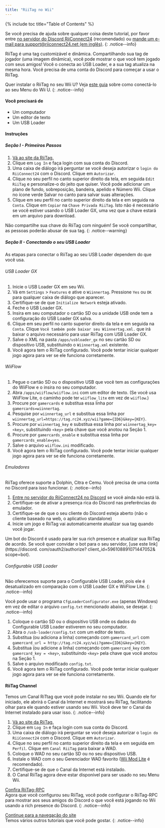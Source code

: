 ```yaml
---
title: "RiiTag no Wii"
---
```


{% include toc title="Table of Contents" %}

Se você precisa de ajuda sobre qualquer coisa deste tutorial, por favor entre [no servidor do Discord RiiConnect24](https://discord.gg/rc24) (recomendado) ou [mande um e-mail para support@riiconnect24.net (em inglês)](mailto:support@riiconnect24.net).
{: .notice--info}

RiiTag é uma tag customizável e dinâmica. Compartilhando sua tag de jogador (uma imagem dinâmica), você pode mostrar o que você tem jogado com seus amigos! Você o conecta ao USB Loader, e a sua tag atualiza na mesma hora. Você precisa de uma conta do Discord para começar a usar o RiiTag.

Quer instalar o RiiTag no seu Wii U? Veja [este guia](riitag-wiiu) sobre como conectá-lo ao seu Menu do Wii U.
{: .notice--info}

#### Você precisará de

* Um computador
* Um editor de texto
* Um USB Loader

#### Instruções

##### Seção I - Primeiros Passos

1. [Vá ao site da RiiTag.](https://tag.rc24.xyz/)
2. Clique em `Log In` e faça login com sua conta do Discord.
3. Uma caixa de diálogo irá perguntar se você deseja autorizar o `login do RiiConnect24` com o Discord. Clique em `Autorizar`.
4. Clique no seu perfil no canto superior direito da tela, em seguida `Edit RiiTag` e personalize-o do jeito que quiser. Você pode adicionar um plano de fundo, sobreposição, bandeira, apelido e Número Wii. Clique no ícone verde Salvar no canto para salvar suas alterações.
5. Clique em seu perfil no canto superior direito da tela e em seguida na `Conta`. Clique em `Copiar` na `Chave Privada RiiTag`. Isto não é necessário se você estiver usando o USB Loader GX, uma vez que a chave estará em um arquivo para download.

Não compartilhe sua chave do RiiTag com ninguém! Se você compartilhar, as pessoas poderão abusar de sua tag.
{: .notice--warning}

##### Seção II - Conectando o seu USB Loader

As etapas para conectar o RiiTag ao seu USB Loader dependem do que você usa.

###### USB Loader GX

1. Inicie o USB Loader GX em seu Wii.
2. Vá em `Settings` > `Features` e ative o `Wiinnertag`. Pressione `Yes` ou `OK` para qualquer caixa de diálogo que aparecer.
3. Certifique-se de que `Initialize Network` esteja ativado.
4. Feche o USB Loader GX.
5. Insira em seu computador o cartão SD ou a unidade USB onde tem a configuração do USB Loader GX salva.
6. Clique em seu perfil no canto superior direito da tela e em seguida na `Conta`. Clique `Você também pode baixar seu Wiinnertag.xml.` que irá baixar o arquivo necessário para usar RiiTag com USB Loader GX.
7. Salve o XML na pasta `/apps/usbloader_gx` no seu cartão SD ou dispositivo USB, substituindo o `Wiinnertag.xml` existente.
8. Você agora tem o RiiTag configurado. Você pode tentar iniciar qualquer jogo agora para ver se ele funciona corretamente.

###### WiiFlow

1. Pegue o cartão SD ou o dispositivo USB que você tem as configurações do WiiFlow e o insira no seu computador.
2. Abra `/apps/wiiflow/wiiflow.ini` com um editor de texto. (Se você usa WiiFlow Lite, o caminho pode ter `wiiflow_lite` em vez de `wiiflow`.)
3. Procure por `gamercards` e substitua essa linha por `gamercards=wiinnertag`.
4. Pesquise por `wiinnertag_url` e substitua essa linha por `wiinnertag_url=https://tag.rc24.xyz/wii?game={ID6}&key={KEY}`.
5. Procure por `wiinnertag_key` e substitua essa linha por `wiinnertag_key=<key>`, substituindo `<key>` pela chave que você anotou na Seção 1.
6. Procure por `gamercards_enable` e substitua essa linha por `gamercards_enable=yes`.
7. Salve o arquivo `wiiflow.ini` modificado.
8. Você agora tem o RiiTag configurado. Você pode tentar iniciar qualquer jogo agora para ver se ele funciona corretamente.

###### Emuladores

RiiTag oferece suporte a Dolphin, Citra e Cemu. Você precisa de uma conta no Discord para isso funcionar.
{: .notice--info}

1. [Entre no servidor do RiiConnect24 no Discord](https://discord.gg/rc24) se você ainda não está lá.
2. Certifique-se de ativar a presença rica do Discord nas preferências do emulador.
3. Certifique-se de que o seu cliente do Discord esteja aberto (não o cliente baseado na web, o aplicativo standalone)
4. Inicie um jogo e RiiTag vai automaticamente atualizar sua tag quando você jogar.

Um bot do Discord é usado para ler sua rich presence e atualizar sua RiiTag de acordo. Se você quer convidar o bot para o seu servidor, [use este link](https://discord. com/oauth2/authorize? client_id=596108891071447052& scope=bot).

###### Configurable USB Loader

Não oferecemos suporte para o Configurable USB Loader, pois ele é desatualizado em comparação com o USB Loader GX e WiiFlow Lite.
{: .notice--info}

Você pode usar o programa `CfgLoaderConfigurator.exe` (apenas Windows) em vez de editar o arquivo `config.txt` mencionado abaixo, se desejar.
{: .notice--info}

1. Coloque o cartão SD ou o dispositivo USB onde os dados do Configurable USB Loader estiverem no seu computador.
2. Abra o `/usb-loader/config.txt` com um editor de texto.
3. Substitua (ou adiciona a linha) começando com `gamercard_url` com `gamercard_url = http://tag.rc24.xyz/wii?game={ID6}&key={KEY}`.
4. Substitua (ou adicione a linha) começando com `gamercard_key` com `gamercard_key = <key>`, substituindo `<key>` pela chave que você anotou na Seção 1.
5. Salve o arquivo modificado `config.txt`.
6. Você agora tem o RiiTag configurado. Você pode tentar iniciar qualquer jogo agora para ver se ele funciona corretamente.

#### RiiTag Channel

Temos um Canal RiTtag que você pode instalar no seu Wii. Quando ele for iniciado, ele abrirá o Canal da Internet e mostrará seu RiiTag, facilitando olhar para ele quando estiver usando seu Wii. Você deve ter o Canal da Internet instalado para usar isso.
{: .notice--info}

1. [Vá ao site da RiiTag.](https://tag.rc24.xyz/)
2. Clique em `Log In` e faça login com sua conta do Discord.
3. Uma caixa de diálogo irá perguntar se você deseja autorizar o `login do RiiConnect24` com o Discord. Clique em `Autorizar`.
4. Clique no seu perfil no canto superior direito da tela e em seguida em `Perfil`. Clique em `Canal RiiTag` para baixar a WAD.
5. Coloque o WAD no seu cartão SD ou no seu dispositivo USB.
6. Instale o WAD com o seu Gerenciador WAD favorito ([Wii Mod Lite](wiimodlite) é recomendado).
7. Certifique-se de que o Canal da Internet está instalado.
8. O Canal RiiTag agora deve estar disponível para ser usado no seu Menu Wii.

[Confira RiiTag-RPC](https://github.com/RiiConnect24/RiiTag-RPC/releases/latest)<br> Agora que você configurou seu RiiTag, você pode configurar o RiiTag-RPC para mostrar aos seus amigos do Discord o que você está jogando no Wii usando a rich presence do Discord.
{: .notice--info}

[Continue para a navegação do site](site-navigation)<br> Temos vários outros tutoriais que você pode gostar.
{: .notice--info}
